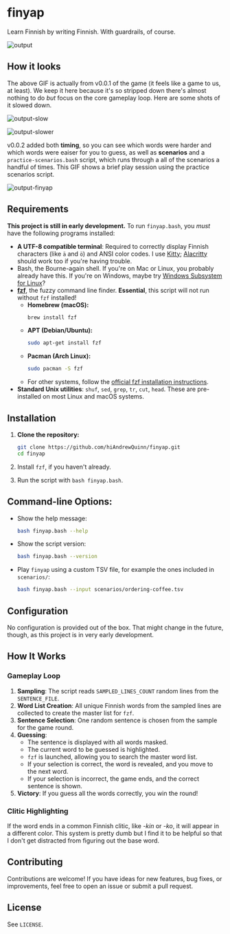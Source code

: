 # finyap
Learn Finnish by writing Finnish. With guardrails, of course.

![output](https://github.com/user-attachments/assets/d7fb47b3-ad88-41b9-9b40-da1bd4dfa725)

## How it looks

The above GIF is actually from v0.0.1 of the game (it feels like a game to us, at least). We keep it here because it's so stripped down there's almost nothing to do *but* focus on the core gameplay loop. Here are some shots of it slowed down.

![output-slow](https://github.com/user-attachments/assets/56d67e19-3b72-4bd0-ba6b-d50dd3d84e10)

![output-slower](https://github.com/user-attachments/assets/b00170ab-2675-453a-8b48-48f4081389e3)

v0.0.2 added both **timing**, so you can see which words were harder and which words were eaiser for you to guess, as well as **scenarios** and a `practice-scenarios.bash` script, which runs through a all of the scenarios a handful of times. This GIF shows a brief play session using the practice scenarios script.

![output-finyap](https://github.com/user-attachments/assets/787eb9e5-194a-450e-8e6c-001320e7c50f)


## Requirements

**This project is still in early development.** To run `finyap.bash`, you *must* have the following programs installed:

- **A UTF-8 compatible terminal**: Required to correctly display Finnish characters (like `ä` and `ö`) and ANSI color codes. I use [Kitty](https://sw.kovidgoyal.net/kitty/); [Alacritty](https://alacritty.org/) should work too if you're having trouble.
- Bash, the Bourne-again shell. If you're on Mac or Linux, you probably already have this. If you're on Windows, maybe try [Windows Subsystem for Linux](https://www.howtogeek.com/790062/how-to-install-bash-on-windows-11/)?
- **[fzf](https://github.com/junegunn/fzf)**, the fuzzy command line finder. **Essential**, this script will not run without `fzf` installed!
  - **Homebrew (macOS):**
    ```bash
    brew install fzf
    ```
  - **APT (Debian/Ubuntu):**
    ```bash
    sudo apt-get install fzf
    ```
  - **Pacman (Arch Linux):**
    ```bash
    sudo pacman -S fzf
    ```
  - For other systems, follow the [official fzf installation instructions](https://www.google.com/search?q=https://github.com/junegunn/fzf%23installation).
- **Standard Unix utilities**: `shuf`, `sed`, `grep`, `tr`, `cut`, `head`. These are pre-installed on most Linux and macOS systems.

## Installation

1.  **Clone the repository:**

    ```bash
    git clone https://github.com/hiAndrewQuinn/finyap.git
    cd finyap
    ```

2.  Install `fzf`, if you haven't already.

3.  Run the script with `bash finyap.bash`.

## **Command-line Options:**

- Show the help message:
  ```bash
  bash finyap.bash --help
  ```
- Show the script version:
  ```bash
  bash finyap.bash --version
  ```
- Play `finyap` using a custom TSV file, for example the ones included in `scenarios/`:
  ```bash
  bash finyap.bash --input scenarios/ordering-coffee.tsv
  ```

## Configuration

No configuration is provided out of the box. That might change in the future, though, as this project is in very early development.

## How It Works

### Gameplay Loop

1.  **Sampling**: The script reads `SAMPLED_LINES_COUNT` random lines from the `SENTENCE_FILE`.
2.  **Word List Creation**: All unique Finnish words from the sampled lines are collected to create the master list for `fzf`.
3.  **Sentence Selection**: One random sentence is chosen from the sample for the game round.
4.  **Guessing**:
      - The sentence is displayed with all words masked.
      - The current word to be guessed is highlighted.
      - `fzf` is launched, allowing you to search the master word list.
      - If your selection is correct, the word is revealed, and you move to the next word.
      - If your selection is incorrect, the game ends, and the correct sentence is shown.
5.  **Victory**: If you guess all the words correctly, you win the round\!

### Clitic Highlighting

If the word ends in a common Finnish clitic, like *-kin* or *-ko*, it will appear in a different color. This system is pretty dumb but I find it to be helpful so that I don't get distracted from figuring out the base word.

## Contributing

Contributions are welcome\! If you have ideas for new features, bug fixes, or improvements, feel free to open an issue or submit a pull request.

## License

See `LICENSE`.
